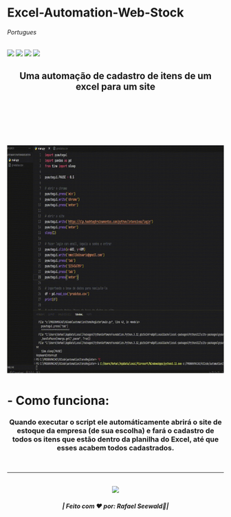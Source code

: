 # Excel-Automation-Web-Stock <h6>Portugues</h6>

<img src="https://img.shields.io/badge/PYTHON%20-%20darkblue"><img>
<img src="https://img.shields.io/badge/AUTOMATION%20-%20darkred"><img>
<img src="https://img.shields.io/badge/DATABASE%20-%20green"><img>
<img src="https://img.shields.io/badge/EXCEL%20-%20brown"><img>

<h2 align="center">Uma automação de cadastro de itens de um excel para um site</h2>
<br>
<br>

<h1 align="center">
  <br>
  <img src="./gif.gif" width="740" height="530"></img>
</h1>

<h1> - Como funciona:</h1>
<h3 align="center">Quando executar o script ele automáticamente abrirá o site de estoque da empresa (de sua escolha) e
fará o cadastro de todos os itens que estão dentro da planilha do Excel, até que esses acabem todos
cadastrados.</h3>

<br>
<hr>
<div align="center">
  <footer>
    <br>
    <a href="https://www.instagram.com/vinyyboy_seewald/" target="_blank"><img src="https://img.shields.io/badge/LinkedIn-0077B5?style=for-the-badge&logo=linkedin&logoColor=white" target="_blank"></img></a>
    <h5>| Feito com ❤️ por: Rafael Seewald👋|</h5>
  </footer>
</div>

